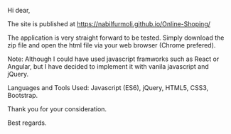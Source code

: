 Hi dear,

The site is published at https://nabilfurmoli.github.io/Online-Shoping/

The application is very straight forward to be tested. Simply download the zip file
and open the html file via your web browser (Chrome prefered).

Note: Although I could have used javascript framworks such as React or Angular, 
but I have decided to implement it with vanila javascript and jQuery. 

Languages and Tools Used: Javascript (ES6), jQuery, HTML5, CSS3, Bootstrap.

Thank you for your consideration.

Best regards.
